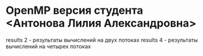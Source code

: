 # OpenMP версия студента <Антонова Лилия Александровна>
 results 2 - результаты вычислений на двух потоках
 results 4 - результаты вычислений на четырех потоках